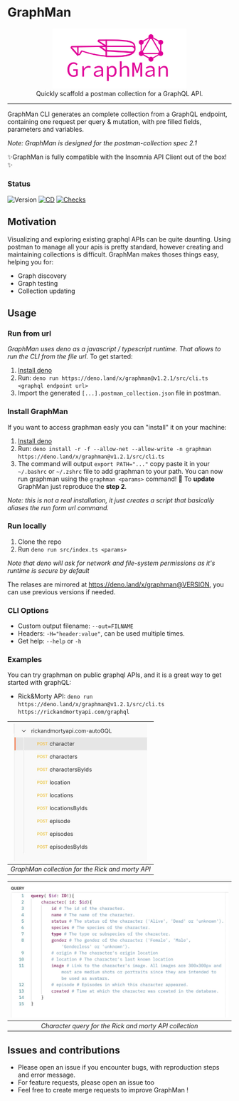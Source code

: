 # GraphMan

<p align="center">
  <img width="300" src="https://raw.githubusercontent.com/Escape-Technologies/graphman/main/graphman.svg">
  <br>
  Quickly scaffold a postman collection for a GraphQL API.
</p>

---

GraphMan CLI generates an complete collection from a GraphQL endpoint,
containing one request per query & mutation, with pre filled fields, parameters
and variables.

_Note: GraphMan is designed for the postman-collection spec 2.1_

✨GraphMan is fully compatible with the Insomnia API Client out of the box!✨

### Status

![Version](https://img.shields.io/github/v/release/Escape-Technologies/graphman)
[![CD](https://github.com/Escape-Technologies/graphman/actions/workflows/cd.yaml/badge.svg)](https://github.com/Escape-Technologies/graphman/actions/workflows/cd.yaml)
[![Checks](https://github.com/Escape-Technologies/graphman/actions/workflows/check.yml/badge.svg)](https://github.com/Escape-Technologies/graphman/actions/workflows/check.yml)

## Motivation

Visualizing and exploring existing graphql APIs can be quite daunting. Using
postman to manage all your apis is pretty standard, however creating and
maintaining collections is difficult. GraphMan makes thoses things easy, helping
you for:

- Graph discovery
- Graph testing
- Collection updating

## Usage

### Run from url

_GraphMan uses deno as a javascript / typescript runtime. That allows to run the
CLI from the file url._ To get started:

1. [Install deno](https://deno.land/#installation)
2. Run:
   `deno run https://deno.land/x/graphman@v1.2.1/src/cli.ts <graphql endpoint url>`
3. Import the generated `[...].postman_collection.json` file in postman.

### Install GraphMan

If you want to access graphman easly you can "install" it on your machine:

1. [Install deno](https://deno.land/#installation)
2. Run:
   `deno install -r -f --allow-net --allow-write -n graphman https://deno.land/x/graphman@v1.2.1/src/cli.ts`
3. The command will output `export PATH="..."` copy paste it in your `~/.bashrc`
   or `~/.zshrc` file to add graphman to your path. You can now run graphman
   using the `graphman <params>` command! 🎉 To **update** GraphMan just
   reproduce the **step 2**.

_Note: this is not a real installation, it just creates a script that basically
aliases the run form url command._

### Run locally

1. Clone the repo
2. Run `deno run src/index.ts <params>`

_Note that deno will ask for network and file-system permissions as it's runtime
is secure by default_

The relases are mirrored at https://deno.land/x/graphman@VERSION, you can use
previous versions if needed.

### CLI Options

- Custom output filename: `--out=FILNAME`
- Headers: `-H="header:value"`, can be used multiple times.
- Get help: `--help` or `-h`

### Examples

You can try graphman on public graphql APIs, and it is a great way to get
started with graphQL:

- Rick&Morty API:
  `deno run https://deno.land/x/graphman@v1.2.1/src/cli.ts https://rickandmortyapi.com/graphql`

| <img width="300" src="https://raw.githubusercontent.com/Escape-Technologies/graphman/main/collection-example.png"> |
| :----------------------------------------------------------------------------------------------------------------: |
|                                  _GraphMan collection for the Rick and morty API_                                  |

| <img width="500" src="https://raw.githubusercontent.com/Escape-Technologies/graphman/main/query-example.png"> |
| :-----------------------------------------------------------------------------------------------------------: |
|                            _Character query for the Rick and morty API collection_                            |

## Issues and contributions

- Please open an issue if you encounter bugs, with reproduction steps and error
  message.
- For feature requests, please open an issue too
- Feel free to create merge requests to improve GraphMan !
